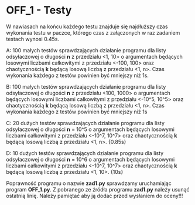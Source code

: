 # OFF_1 - Testy

W nawiasach na końcu każdego testu znajduje się najdłuższy czas wykonania testu w paczce, którego
czas z załączonych w raz zadaniem testach wynosi 0.45s.

A: 100 małych testów sprawdzających działanie programu dla listy odsyłaczowej o długości **n** z przedziału
<1, 10> o argumentach będących losowymi liczbami całkowitymi z przedziału <-100, 100> oraz chaotycznością **k** będącą losową liczbą z przedziału <1, n>. Czas wykonania każdego z testów powinien być mniejszy niż 1s.

B: 100 małych testów sprawdzających działanie programu dla listy odsyłaczowej o długości **n** z przedziału
<100, 1000> o argumentach będących losowymi liczbami całkowitymi z przedziału <-10^5, 10^5> oraz chaotycznością **k** będącą losową liczbą z przedziału <1, n>. Czas wykonania każdego z testów powinien być mniejszy niż 1s

C: 20 dużych testów sprawdzających działanie programu dla listy odsyłaczowej o długości **n** = 10^5 
o argumentach będących losowymi liczbami całkowitymi z przedziału <-10^7, 10^7> oraz chaotycznością **k** 
będącą losową liczbą z przedziału <1, n>. {0.85s}

D: 10 dużych testów sprawdzających działanie programu dla listy odsyłaczowej o długości **n** = 10^6 
o argumentach będących losowymi liczbami całkowitymi z przedziału <-10^7, 10^7> oraz chaotycznością **k** 
będącą losową liczbą z przedziału <1, 10>. {10s}

Poprawność programu o nazwie **zad1.py** sprawdzamy uruchamiając program **OFF_1.py**. Z pobranego ze
źródła programu **zad1.py** należy usunąć ostatnią linię. Należy pamiętać aby ją dodać przed wysłaniem
do oceny!!!